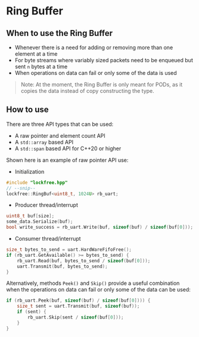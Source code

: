 # Ring Buffer

## When to use the Ring Buffer
* Whenever there is a need for adding or removing more than one element at a time
* For byte streams where variably sized packets need to be enqueued but sent `n` bytes at a time
* When operations on data can fail or only some of the data is used

> Note: At the moment, the Ring Buffer is only meant for PODs, as it copies the data instead of copy constructing the type.

## How to use
There are three API types that can be used:
* A raw pointer and element count API
* A `std::array` based API
* A `std::span` based API for C++20 or higher

Shown here is an example of raw pointer API use:
* Initialization
```cpp
#include "lockfree.hpp"
// --snip--
lockfree::RingBuf<uint8_t, 1024U> rb_uart;
```

* Producer thread/interrupt
```cpp
uint8_t buf[size];
some_data.Serialize(buf);
bool write_success = rb_uart.Write(buf, sizeof(buf) / sizeof(buf[0]));
```

* Consumer thread/interrupt
```cpp
size_t bytes_to_send = uart.HardWareFifoFree();
if (rb_uart.GetAvailable() >= bytes_to_send) {
    rb_uart.Read(buf, bytes_to_send / sizeof(buf[0]));
    uart.Transmit(buf, bytes_to_send);
}
```

Alternatively, methods `Peek()` and `Skip()` provide a useful combination when the operations on data can fail or only some of the data can be used:
```cpp
if (rb_uart.Peek(buf, sizeof(buf) / sizeof(buf[0]))) {
    size_t sent = uart.Transmit(buf, sizeof(buf));
    if (sent) {
        rb_uart.Skip(sent / sizeof(buf[0]));
    }
}
```
